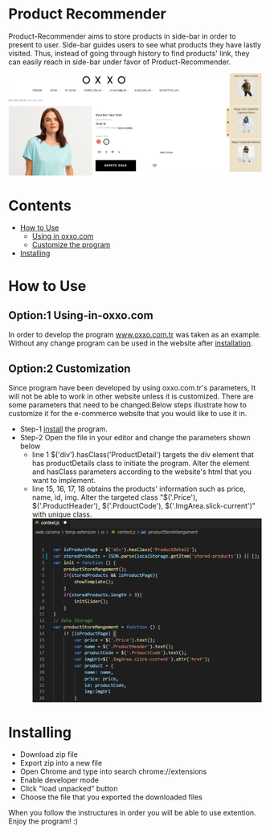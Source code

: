 # Product Recommender
  Product-Recommender aims to store products in side-bar in order to present to user. Side-bar guides users to see what products they have lastly visited. Thus, instead of going through history to find products' link, they can easily reach in side-bar under favor of Product-Recommender.

![](img/sample.png)

# Contents
* [How to Use](https://github.com/ermanduran95/Product-Recommender/blob/erman-workspace/README.md#how-to-use)
  * [Using in oxxo.com](https://github.com/ermanduran95/Product-Recommender/blob/erman-workspace/README.md#Option:1-Using-in-oxxo.com)
  * [Customize the program](https://github.com/ermanduran95/Product-Recommender/blob/erman-workspace/README.md#Option:2-Customization)
* [Installing](https://github.com/ermanduran95/Product-Recommender/blob/erman-workspace/README.md#Installing)

# How to Use

## Option:1 Using-in-oxxo.com
  In order to develop the program www.oxxo.com.tr was taken as an example. Without any change program can be used in the website after [installation](https://github.com/ermanduran95/Product-Recommender/blob/erman-workspace/README.md#Installing).

## Option:2 Customization
  Since program have been developed by using oxxo.com.tr's parameters, It will not be able to work in other website unless it is customized. There are some parameters that need to be changed.Below steps illustrate how to customize it for the e-commerce website that you would like to use it in.
  * Step-1 [install](https://github.com/ermanduran95/Product-Recommender/blob/erman-workspace/README.md#Installing) the program.
  * Step-2 Open the file in your editor and change the parameters shown below
    * line 1 $('div').hasClass('ProductDetail') targets the div element that has productDetails class to initiate the program. Alter the element and hasClass parameters according to the website's html that you want to implement.
    * line 15, 16, 17, 18 obtains the products' information such as price, name, id, img. Alter the targeted class "$('.Price'), $('.ProductHeader'), $('.PrdouctCode'), $('.ImgArea.slick-current')" with unique class.
  ![](img/target-element.png)
  
# Installing
* Download zip file
* Export zip into a new file
* Open Chrome and type into search chrome://extensions 
* Enable developer mode
* Click "load unpacked" button
* Choose the file that you exported the downloaded files

When you follow the instructures in order you will be able to use extention. Enjoy the program! :)
